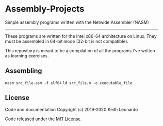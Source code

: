 # Assembly-Projects
Simple assembly programs written with the Netwide Assembler (NASM)

---

These programs are written for the Intel x86-64 architecture on Linux. They must be assembled in 64-bit mode (32-bit is not compatible). 

This repository is meant to be a compilation of all the programs I've written as learning exercises.

## Assembling

`nasm src_file.asm -f elf64`
`ld src_file.o -o executable_file`

## License

Code and documentation Copyright (c) 2019-2020 Keith Leonardo

Code released under the [MIT License](https://choosealicense.com/licenses/mit/).
